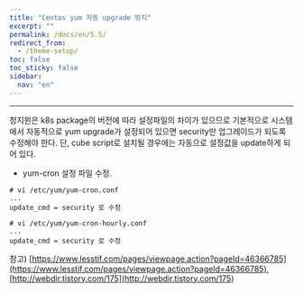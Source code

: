 ```yaml
---
title: "Centos yum 자동 upgrade 방지"
excerpt: ""
permalink: /docs/en/5.5/
redirect_from:
  - /theme-setup/
toc: false
toc_sticky: false
sidebar:
  nav: "en"
---
```


---
청지윈은 k8s package의 버전에 따라 설정파일의 차이가 있으므로 기본적으로 시스템에서 자동적으로 yum upgrade가 설정되어 있으면 security만 업그레이드가 되도록 수정해야 한다. 단, cube script로 설치될 경우에는 자동으로 설정값을 update하게 되어 있다.

* yum-cron 설정 파일 수정.

```
# vi /etc/yum/yum-cron.conf
...
update_cmd = security 로 수정

# vi /etc/yum/yum-cron-hourly.conf
...
update_cmd = security 로 수정
```

참고) [https://www.lesstif.com/pages/viewpage.action?pageId=46366785](https://www.lesstif.com/pages/viewpage.action?pageId=46366785), [http://webdir.tistory.com/175](http://webdir.tistory.com/175)

